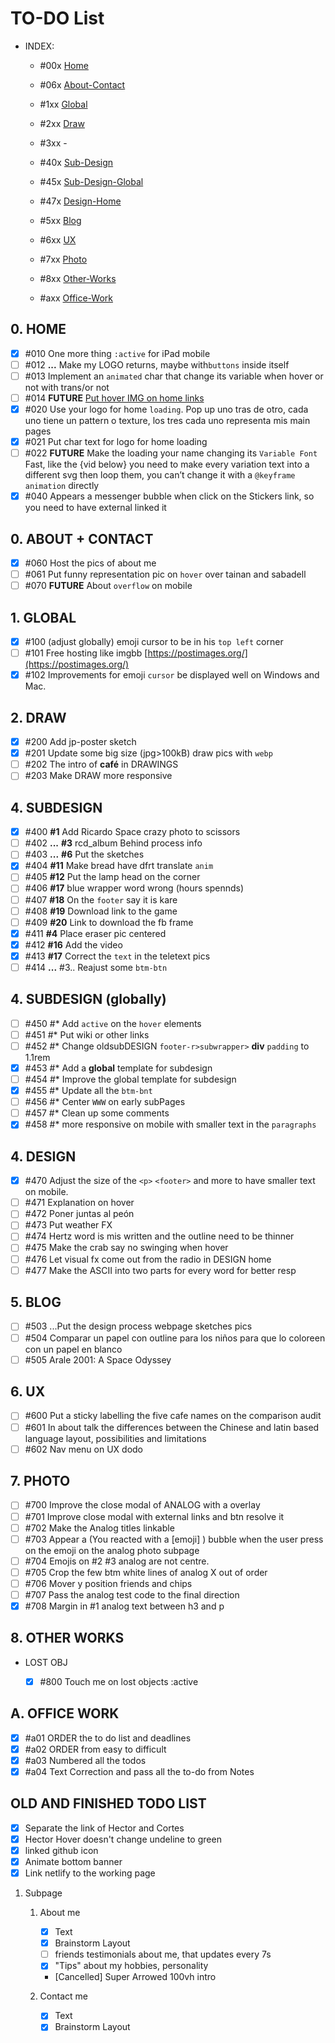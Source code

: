 # TO-DO List

- INDEX:

  - #00x [Home](#0-home)
  - #06x [About-Contact](#0-about--contact)
  - #1xx [Global](#1-global)
  - #2xx [Draw](#2-draw)
  - #3xx -
  - #40x [Sub-Design](#4-subdesign)
  - #45x [Sub-Design-Global](#4-design)
  - #47x [Design-Home](#4-design)

  - #5xx [Blog](#5-blog)
  - #6xx [UX](#6-ux)
  - #7xx [Photo](#7-photo)
  - #8xx [Other-Works](#8-other-works)
  - #axx [Office-Work](#a-office-work)

## 0. HOME

- [x] #010 One more thing `:active` for iPad mobile
- [ ] #012 **...** Make my LOGO returns, maybe with`buttons` inside itself
- [ ] #013 Implement an `animated` char that change its variable when hover or not with trans/or not
- [ ] #014 **FUTURE** [Put hover IMG on home links](https://www.youtube.com/watch?v=HMXMunMRrRI)
- [x] #020 Use your logo for home `loading`. Pop up uno tras de otro, cada uno tiene un pattern o texture, los tres cada uno representa mis main pages
- [x] #021 Put char text for logo for home loading
- [ ] #022 **FUTURE** Make the loading your name changing its `Variable Font` Fast, like the {vid below} you need to make every variation text into a different svg then loop them, you can’t change it with a `@keyframe animation` directly
- [x] #040 Appears a messenger bubble when click on the Stickers link, so you need to have external linked it

## 0. ABOUT + CONTACT

- [x] #060 Host the pics of about me
- [ ] #061 Put funny representation pic on `hover` over tainan and sabadell
- [ ] #070 **FUTURE** About `overflow` on mobile

## 1. GLOBAL

- [x] #100 (adjust globally) emoji cursor to be in his `top left` corner
- [ ] #101 Free hosting like imgbb [https://postimages.org/](https://postimages.org/)
- [x] #102 Improvements for emoji `cursor` be displayed well on Windows and Mac.

## 2. DRAW

- [x] #200 Add jp-poster sketch
- [x] #201 Update some big size (jpg>100kB) draw pics with `webp`
- [ ] #202 The intro of **café** in DRAWINGS
- [ ] #203 Make DRAW more responsive

## 4. SUBDESIGN

- [x] #400 **#1** Add Ricardo Space crazy photo to scissors
- [ ] #402 **...** **#3** rcd_album Behind process info
- [ ] #403 **...** **#6** Put the sketches
- [x] #404 **#11** Make bread have dfrt translate `anim`
- [ ] #405 **#12** Put the lamp head on the corner
- [ ] #406 **#17** blue wrapper word wrong (hours spennds)
- [ ] #407 **#18** On the `footer` say it is kare
- [ ] #408 **#19** Download link to the game
- [ ] #409 **#20** Link to download the fb frame
- [x] #411 **#4** Place eraser pic centered
- [x] #412 **#16** Add the video
- [x] #413 **#17** Correct the `text` in the teletext pics
- [ ] #414 **...** #3.. Reajust some `btm-btn`

## 4. SUBDESIGN (globally)

- [ ] #450 #\* Add `active` on the `hover` elements
- [ ] #451 #\* Put wiki or other links
- [ ] #452 #\* Change oldsubDESIGN `footer-r>subwrapper>` **div** `padding` to 1.1rem
- [x] #453 #\* Add a **global** template for subdesign
- [ ] #454 #\* Improve the global template for subdesign
- [x] #455 #\* Update all the `btm-bnt`
- [ ] #456 #\* Center `WWW` on early subPages
- [ ] #457 #\* Clean up some comments
- [x] #458 #\* more responsive on mobile with smaller text in the `paragraphs`

## 4. DESIGN

- [x] #470 Adjust the size of the `<p>` `<footer>` and more to have smaller text on mobile.
- [ ] #471 Explanation on hover
- [ ] #472 Poner juntas al peón
- [ ] #473 Put weather FX
- [ ] #474 Hertz word is mis written and the outline need to be thinner
- [ ] #475 Make the crab say no swinging when hover
- [ ] #476 Let visual fx come out from the radio in DESIGN home
- [ ] #477 Make the ASCII into two parts for every word for better resp

## 5. BLOG

- [ ] #503 ...Put the design process webpage sketches pics
- [ ] #504 Comparar un papel con outline para los niños para que lo coloreen con un papel en blanco
- [ ] #505 Arale 2001: A Space Odyssey

## 6. UX

- [ ] #600 Put a sticky labelling the five cafe names on the comparison audit
- [ ] #601 In about talk the differences between the Chinese and latin based language layout, possibilities and limitations
- [ ] #602 Nav menu on UX dodo

## 7. PHOTO

- [ ] #700 Improve the close modal of ANALOG with a overlay
- [ ] #701 Improve close modal with external links and btn resolve it
- [ ] #702 Make the Analog titles linkable
- [ ] #703 Appear a (You reacted with a [emoji] ) bubble when the user press on the emoji on the analog photo subpage
- [ ] #704 Emojis on #2 #3 analog are not centre.
- [ ] #705 Crop the few btm white lines of analog X out of order
- [ ] #706 Mover y position friends and chips
- [ ] #707 Pass the analog test code to the final direction
- [x] #708 Margin in #1 analog text between h3 and p

## 8. OTHER WORKS

- LOST OBJ

  - [x] #800 Touch me on lost objects :active

## A. OFFICE WORK

- [x] #a01 ORDER the to do list and deadlines
- [x] #a02 ORDER from easy to difficult
- [x] #a03 Numbered all the todos
- [x] #a04 Text Correction and pass all the to-do from Notes

## OLD AND FINISHED TODO LIST

- [x] Separate the link of Hector and Cortes
- [x] Hector Hover doesn't change undeline to green
- [x] linked github icon
- [x] Animate bottom banner
- [x] Link netlify to the working page

1. Subpage

   1. About me

      - [x] Text
      - [x] Brainstorm Layout
      - [ ] friends testimonials about me, that updates every 7s
      - [x] "Tips" about my hobbies, personality
      - [Cancelled] Super Arrowed 100vh intro

   1. Contact me
      - [x] Text
      - [x] Brainstorm Layout
